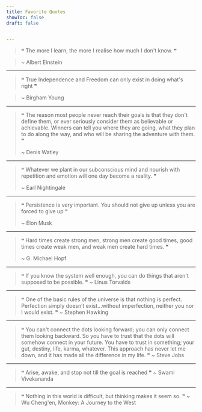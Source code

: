 ```yaml
---
title: Favorite Quotes
showToc: false
draft: false


---
```


> ❝ The more I learn, the more I realise how much I don't know. ❞


> ~ Albert Einstein

---

> ❝ True Independence and Freedom can only exist in doing what's right ❞

> ~ Birgham Young

---

> ❝ The reason most people never reach their goals is that they don't define them, or ever seriously consider them as believable or achievable. Winners can tell you where they are going, what they plan to do along the way, and who will be sharing the adventure with them. ❞
> 
> ~ Denis Watley

---

> ❝ Whatever we plant in our subconscious mind and nourish with repetition and emotion will one day become a reality. ❞
> 
> ~ Earl Nightingale

---

> ❝ Persistence is very important. You should not give up unless you are forced to give up ❞
> 
> ~ Elon Musk

---

> ❝ Hard times create strong men, strong men create good times, good times create weak men, and weak men create hard times. ❞
> 
> ~ G. Michael Hopf

---

> ❝ If you know the system well enough, you can do things that aren't supposed to be possible. ❞
> ~ Linus Torvalds

---

> ❝ One of the basic rules of the universe is that nothing is perfect. Perfection simply doesn’t exist...without imperfection, neither you nor I would exist. ❞
> ~ Stephen Hawking

---

> ❝ You can't connect the dots looking forward; you can only connect them looking backward. So you have to trust that the dots will somehow connect in your future. You have to trust in something; your gut, destiny, life, karma, whatever. This approach has never let me down, and it has made all the difference in my life. ❞
> ~ Steve Jobs

---

> ❝ Arise, awake, and stop not till the goal is reached ❞
> ~ Swami Vivekananda

---

> ❝ Nothing in this world is difficult, but thinking makes it seem so. ❞
> ~ Wu Cheng'en, Monkey: A Journey to the West
